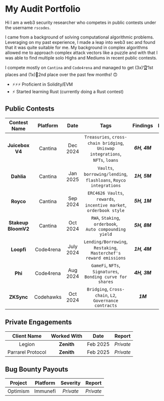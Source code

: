 # My Audit Portfolio

Hi I am a web3 security researcher who competes in public contests under the username `rscodes`.

I came from a background of solving computational algorithmic problems. Leveraging on my past experience, I made a leap into web3 sec and found that it was quite suitable for me. My background in complex algorithms allowed me to approach complex attack vectors like a puzzle and with that I was able to find multiple solo Highs and Mediums in recent public contests.

I compete mostly on `Cantina` and `Code4rena` and managed to get (3x)🏆1st places and (1x)🥈2nd place over the past few months! 🙃
  * ⚡⚡⚡ Proficient in Solidity/EVM 
  * ⚡ Started learning Rust (currently doing a Rust contest)

## Public Contests

| Contest Name | Platform | Date | Tags | Findings | Rank |
|:------------:|:--------:|:----:|:----:|:--------:|:----:|
| **Juicebox V4**| Cantina | Dec 2024 | `Treasuries`, `cross-chain bridging`, <br>`Uniswap integrations`, `NFTs`, `loans` | <h5>6H, 4M</h5> | **[1st 🏆](https://cantina.xyz/competitions/8d7bdfb9-cf19-4294-95d0-763af5d425b4/leaderboard)** |
| **Dahlia** | Cantina | Jan 2025 | `Vaults`, `borrowing/lending`, <br>`flashloans`, `Royco integrations` | <h5>1H, 5M</h5> | **[1st 🏆](https://cantina.xyz/competitions/691ce303-f137-437a-bf34-aef87dfe983b/leaderboard)** |
| **Royco** | Cantina | Sep 2024 | `ERC4626 Vaults`, `rewards`, <br>`incentive market`, `orderbook style` | <h5>5H, 1M</h5> | **[1st 🏆](https://cantina.xyz/competitions/fadb5a8f-e39c-4a6b-89f6-a03858bb8602/leaderboard)** |
| **Stakeup<br>BloomV2** | Cantina | Oct 2024 | `RWA`, `Staking`, `orderbook`,<br> `Auto compounding yield` | <h5>5H, 8M</h5> | [2nd 🥈](https://cantina.xyz/competitions/61087007-c7e9-4c4e-9d90-4e118933fecf/leaderboard) |
| **Loopfi** | Code4rena | July 2024 | `Lending/Borrowing`, `Restaking`,<br>`Masterchef's reward emissions` | <h5>1H, 4M</h5> | [7th](https://code4rena.com/audits/2024-07-loopfi) |
| **Phi** | Code4rena | Aug 2024 | `GameFi`, `NFTs`, `Signatures`,<br>`Bonding curve for shares` | <h5>4H, 3M</h5> | [8th](https://code4rena.com/audits/2024-08-phi) |
| **ZKSync** | Codehawks | Oct 2024 | `Bridging`, `Cross-chain`, `L2`, <br>`Governance contracts` | <h5>1M</h5> | |

## Private Engagements
| Client Name | Worked With | Date | Report |
|:-----------:|:-----------:|:----:|:------:|
| Legion | **Zenith** | Feb 2025 | _Private_ |
| Parrarel Protocol | **Zenith** | Feb 2025 | _Private_ |

## Bug Bounty Payouts
| Project | Platform | Severity | Report |
|:-------:|:--------:|:--------:|:------:|
| Optimism | Immunefi | _Private_ | _Private_ |
